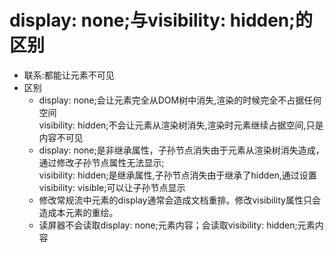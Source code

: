 # display: none;与visibility: hidden;的区别

- 联系:都能让元素不可见
- 区别
    - display: none;会让元素完全从DOM树中消失,渲染的时候完全不占据任何空间<br> 
    visibility: hidden;不会让元素从渲染树消失,渲染时元素继续占据空间,只是内容不可见
    - display: none;是非继承属性，子孙节点消失由于元素从渲染树消失造成，通过修改子孙节点属性无法显示;<br>
    visibility: hidden;是继承属性,子孙节点消失由于继承了hidden,通过设置visibility: visible;可以让子孙节点显示
    - 修改常规流中元素的display通常会造成文档重排。修改visibility属性只会造成本元素的重绘。
    - 读屏器不会读取display: none;元素内容；会读取visibility: hidden;元素内容